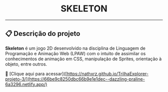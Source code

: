 <h1 align="center">SKELETON</h1>

<hr>

## 📋 Descrição do projeto

<strong>Skeleton</strong> é um jogo 2D desenvolvido na disciplina de Linguagem de Programação e Animação Web (LPAW) com o intuito de assimilar os conhecimentos de animação em CSS, manipulação de Sprites, orientação à objeto, entre outros.

🔗 [Clique aqui para acessar]([https://nathxrz.github.io/TrilhaExplorer-projeto-3/](https://66be9c8250dbc66b9e1e1dec--dazzling-praline-6a3296.netlify.app/)
